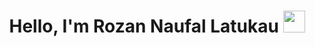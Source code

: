 <h1 align="center"> Hello, I'm Rozan Naufal Latukau </b>
<img src="https://media.giphy.com/media/hvRJCLFzcasrR4ia7z/giphy.gif" width="35"></h1>
